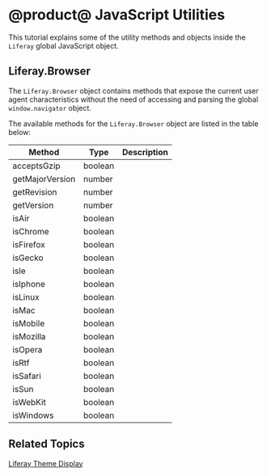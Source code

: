 # @product@ JavaScript Utilities [](id=javascript-utilities)

This tutorial explains some of the utility methods and objects inside the 
`Liferay` global JavaScript object.

## Liferay.Browser [](id=liferay-browser)

The `Liferay.Browser` object contains methods that expose the current user agent 
characteristics without the need of accessing and parsing the global 
`window.navigator` object.

The available methods for the `Liferay.Browser` object are listed in the table 
below:

| Method | Type | Description |
| --- | --- | --- |
| acceptsGzip | boolean | |
| getMajorVersion | number | |
| getRevision | number | |
| getVersion | number | |
| isAir | boolean | |
| isChrome | boolean | |
| isFirefox | boolean | |
| isGecko | boolean | |
| isIe | boolean | |
| isIphone | boolean | |
| isLinux | boolean | |
| isMac | boolean | |
| isMobile | boolean | |
| isMozilla | boolean | |
| isOpera | boolean | |
| isRtf | boolean | |
| isSafari | boolean | |
| isSun | boolean | |
| isWebKit | boolean | |
| isWindows | boolean | |

## Related Topics

[Liferay Theme Display](https://dev.liferay.com/develop/tutorials/-/knowledge_base/7-0/liferay-themedisplay)